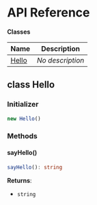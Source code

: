 # API Reference

**Classes**

Name|Description
----|-----------
[Hello](#nomadblacky-cdk-datadog-resources-hello)|*No description*



## class Hello  <a id="nomadblacky-cdk-datadog-resources-hello"></a>




### Initializer




```ts
new Hello()
```



### Methods


#### sayHello() <a id="nomadblacky-cdk-datadog-resources-hello-sayhello"></a>



```ts
sayHello(): string
```


__Returns__:
* <code>string</code>



